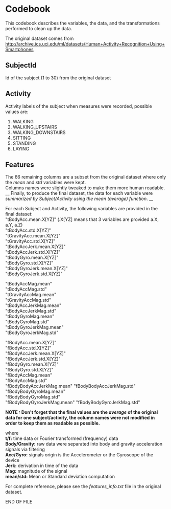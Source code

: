 Codebook
========
This codebook describes the variables, the data, and the transformations performed to clean up the data.

The original dataset comes from 
http://archive.ics.uci.edu/ml/datasets/Human+Activity+Recognition+Using+Smartphones 

SubjectId
-----------
Id of the subject (1 to 30) from the original dataset

Activity                  
----------
Activity labels of the subject when measures were recorded, possible values are:  
1. WALKING  
2. WALKING_UPSTAIRS  
3. WALKING_DOWNSTAIRS  
4. SITTING  
5. STANDING  
6. LAYING  
  
Features 
--------
The 66 remaining columns are a subset from the original dataset where only the *mean* and *std* variables were kept.  
Columns names were slightly tweaked to make them more human readable.  
__ Finally, to produce the final dataset, the data for each variable were _summarized by Subject/Activity using the mean (average) function_. __  

For each Subject and Activity, the following variables are provided in the final dataset:  
"tBodyAcc.mean.X[YZ]"          (.X[YZ] means that 3 variables are provided a.X, a.Y, a.Z)  
"tBodyAcc.std.X[YZ]"           
"tGravityAcc.mean.X[YZ]"       
"tGravityAcc.std.X[YZ]"        
"tBodyAccJerk.mean.X[YZ]"      
"tBodyAccJerk.std.X[YZ]"       
"tBodyGyro.mean.X[YZ]"         
"tBodyGyro.std.X[YZ]"          
"tBodyGyroJerk.mean.X[YZ]"     
"tBodyGyroJerk.std.X[YZ]"      

"tBodyAccMag.mean"         
"tBodyAccMag.std"           
"tGravityAccMag.mean"       
"tGravityAccMag.std"       
"tBodyAccJerkMag.mean"      
"tBodyAccJerkMag.std"       
"tBodyGyroMag.mean"        
"tBodyGyroMag.std"          
"tBodyGyroJerkMag.mean"     
"tBodyGyroJerkMag.std"     

"fBodyAcc.mean.X[YZ]"           
"fBodyAcc.std.X[YZ]"            
"fBodyAccJerk.mean.X[YZ]"       
"fBodyAccJerk.std.X[YZ]"        
"fBodyGyro.mean.X[YZ]"          
"fBodyGyro.std.X[YZ]"           
"fBodyAccMag.mean"          
"fBodyAccMag.std"           
"fBodyBodyAccJerkMag.mean" 
"fBodyBodyAccJerkMag.std"   
"fBodyBodyGyroMag.mean"     
"fBodyBodyGyroMag.std"     
"fBodyBodyGyroJerkMag.mean" 
"fBodyBodyGyroJerkMag.std" 

**NOTE : Don't forget that the final values are the _average_ of the original data for one subject/activity, the column names were not modified in order to keep them as readable as possible.**

where  
**t/f:** time data or Fourier transformed (frequency) data  
**Body/Gravity:** raw data were separated into body and gravity acceleration signals via filtering  
**Acc/Gyro:** signals origin is the Accelerometer or the Gyroscope of the device  
**Jerk:** derivation in time of the data  
**Mag:** magnitude of the signal  
**mean/std:** Mean or Standard deviation computation  
  
For complete reference, please see the *features_info.txt* file in the original dataset.

END OF FILE
